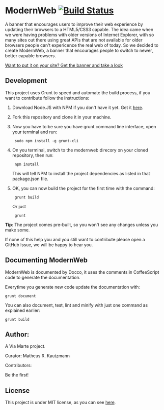 ModernWeb [![Build Status](https://travis-ci.org/viamarte/modernweb.png)](https://travis-ci.org/viamarte/modernweb)
=========

A banner that encourages users to improve their web experience by updating their browsers to a HTML5/CSS3 capable.
The idea came when we were having problems with older versions of Internet Explorer, with so many sites out there
using great APIs that are not available for older browsers people can't expericence the real web of today. So we
decided to create ModernWeb, a banner that encourages people to switch to newer, better capable browsers.

[Want to put it on your site? Get the banner and take a look](https://s3-sa-east-1.amazonaws.com/modernweb/scripts/ModernWeb.min.js)

Development
-----------

This project uses Grunt to speed and automate the build process, if you want to contribute follow the instructions:

1. Download Node.JS with NPM if you don't have it yet. Get it [here](http://nodejs.org/download).

2. Fork this repository and clone it in your machine.

3. Now you have to be sure you have grunt command line interface, open your terminal and run:

		sudo npm install -g grunt-cli

4. On you terminal, switch to the modernweb direcory on your cloned repository, then run:

   		npm install

   This will tell NPM to install the project dependencies as listed in that package.json file.

5. OK, you can now build the project for the first time with the command:

   		grunt build

   Or just

   		grunt

**Tip**: The project comes pre-built, so you won't see any changes unless you make some.

If none of this help you and you still want to contribute please open a GitHub Issue, we will be
happy to hear you.

Documenting ModernWeb
---------------------

ModernWeb is documented by Docco, it uses the comments in CoffeeScript code to generate the documentation.

Everytime you generate new code update the documentation with:

	grunt document

You can also document, test, lint and minify with just one command as explained earlier:

	grunt build

Author:
-------

A Via Marte project.

Curator: Matheus R. Kautzmann

Contributors:

Be the first!

License
-------

This project is under MIT license, as you can see [here](./LICENSE.md).
